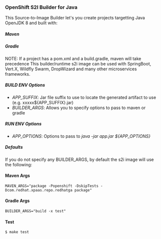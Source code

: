 ### OpenShift S2I Builder for Java
This Source-to-Image Builder let's you create projects targetting Java OpenJDK 8 and built with:
##### Maven
##### Gradle
NOTE: If a project has a pom.xml and a build.gradle, maven will take precedence
This builder/runtime s2i image can be used with SpringBoot, Vert.X, Wildfly Swarm, DropWizard and many other microservices frameworks. 


##### BUILD ENV Options
* *APP_SUFFIX*: Jar file suffix to use to locate the generated artifact to use (e.g. xxxxx${APP_SUFFIX}.jar)
* *BUILDER_ARGS*: Allows you to specify options to pass to maven or gradle


##### RUN ENV Options
* *APP_OPTIONS*: Options to pass to *java -jar app.jar ${APP_OPTIONS}*


##### Defaults
If you do not specify any BUILDER_ARGS, by default the s2i image will use the following:

#### Maven Args
`
MAVEN_ARGS="package -Popenshift -DskipTests -Dcom.redhat.xpaas.repo.redhatga package"
`
#### Gradle Args
`BUILDER_ARGS="build -x test"`

#### Test
`$ make test`
